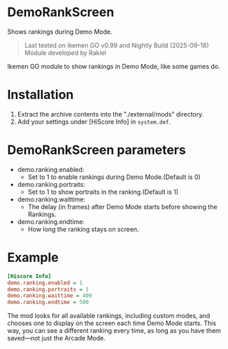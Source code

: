 # DemoRankScreen
Shows rankings during Demo Mode.

> Last tested on Ikemen GO v0.99 and Nightly Build (2025-09-18)  
> Module developed by Rakíel

Ikemen GO module to show rankings in Demo Mode, like some games do.

# Installation

1. Extract the archive contents into the "./external/mods" directory.  
2. Add your settings under [HiScore Info] in `system.def`.

# DemoRankScreen parameters

- demo.ranking.enabled:  
  - Set to 1 to enable rankings during Demo Mode.(Default is 0)  
- demo.ranking.portraits:  
  - Set to 1 to show portraits in the ranking.(Default is 1)
- demo.ranking.waittime:  
  - The delay (in frames) after Demo Mode starts before showing the Rankings.  
- demo.ranking.endtime:  
  - How long the ranking stays on screen.

# Example
```ini
[Hiscore Info]
demo.ranking.enabled = 1
demo.ranking.portraits = 1
demo.ranking.waittime = 400
demo.ranking.endtime = 500
```

The mod looks for all available rankings, including custom modes, and chooses one to display on the screen each time Demo Mode starts. This way, you can see a different ranking
every time, as long as you have them saved—not just the Arcade Mode.